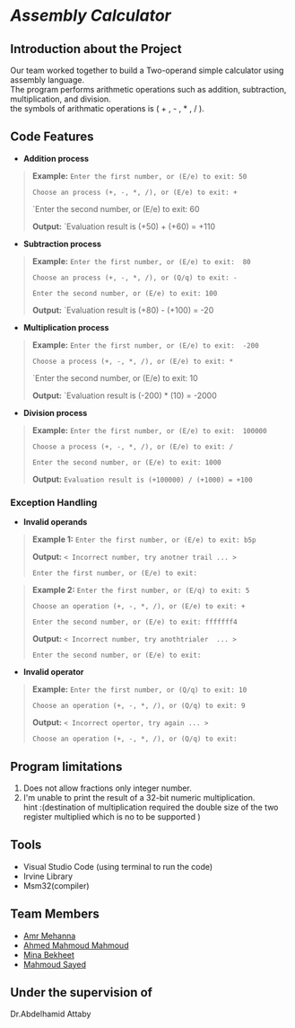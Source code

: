 # *Assembly Calculator*

## Introduction about the Project
Our team worked together to build a Two-operand simple calculator using assembly language. <br/>
The program performs arithmetic operations such as  addition, subtraction, multiplication, and division.<br/>
the symbols of  arithmatic operations is  ( + , - , * , / ).

## Code Features
- **Addition process**
> **Example:** `Enter the first number, or (E/e) to exit: 50`
> 
>`Choose an process (+, -, *, /), or (E/e) to exit: + `
>
>`Enter the second number, or (E/e) to exit: 60
>
> **Output:** `Evaluation result is (+50) + (+60) = +110

- **Subtraction process**
> **Example:** `Enter the first number, or (E/e) to exit:  80`
> 
>`Choose an process (+, -, *, /), or (Q/q) to exit: - `
>
>`Enter the second number, or (E/e) to exit: 100`
>
> **Output:** `Evaluation result is (+80) - (+100) = -20

- **Multiplication process**
> **Example:** `Enter the first number, or (E/e) to exit:  -200`
> 
>`Choose a process (+, -, *, /), or (E/e) to exit: * `
>
>`Enter the second number, or (E/e) to exit: 10
>
> **Output:** `Evaluation result is (-200) * (10) = -2000

- **Division process**
> **Example:** `Enter the first number, or (E/e) to exit:  100000`
> 
>`Choose a process (+, -, *, /), or (E/e) to exit: / `
>
>`Enter the second number, or (E/e) to exit: 1000`
>
> **Output:** `Evaluation result is (+100000) / (+1000) = +100`


### Exception Handling

- **Invalid operands**

> **Example 1:** `Enter the first number, or (E/e) to exit: b5p`
> 
> **Output:** `< Incorrect number, try anotner trail ... >`
>
>`Enter the first number, or (E/e) to exit: `

> **Example 2:** `Enter the first number, or (E/q) to exit: 5`
> 
>`Choose an operation (+, -, *, /), or (E/e) to exit: + `
>
>`Enter the second number, or (E/e) to exit: fffffff4`
>
> **Output:** `< Incorrect number, try anothtrialer  ... >`
>
>`Enter the second number, or (E/e) to exit: `

- **Invalid operator**

> **Example:** `Enter the first number, or (Q/q) to exit: 10`
> 
> `Choose an operation (+, -, *, /), or (Q/q) to exit: 9`
> 
> **Output:** `< Incorrect opertor, try again ... >`
>
>`Choose an operation (+, -, *, /), or (Q/q) to exit: `


>




 









## Program limitations

  1. Does not allow fractions only integer number.
  2. I'm unable to print the result of a 32-bit numeric multiplication.<br/> 
  hint :(destination of multiplication required the double size of the two register multiplied which is no to be supported )


## Tools
- Visual Studio Code (using terminal to run the code) <br/>
- Irvine Library<br/>
- Msm32(compiler)


## Team Members 

- [Amr Mehanna](https://github.com/Amrmehanna)
- [Ahmed Mahmoud Mahmoud ](https://github.com/AhmedMahmoud125)
- [Mina Bekheet](https://github.com/MinaBekheet)
- [Mahmoud Sayed](https://github.com/MahmoudSayed77)

## Under the supervision of 
Dr.Abdelhamid Attaby
